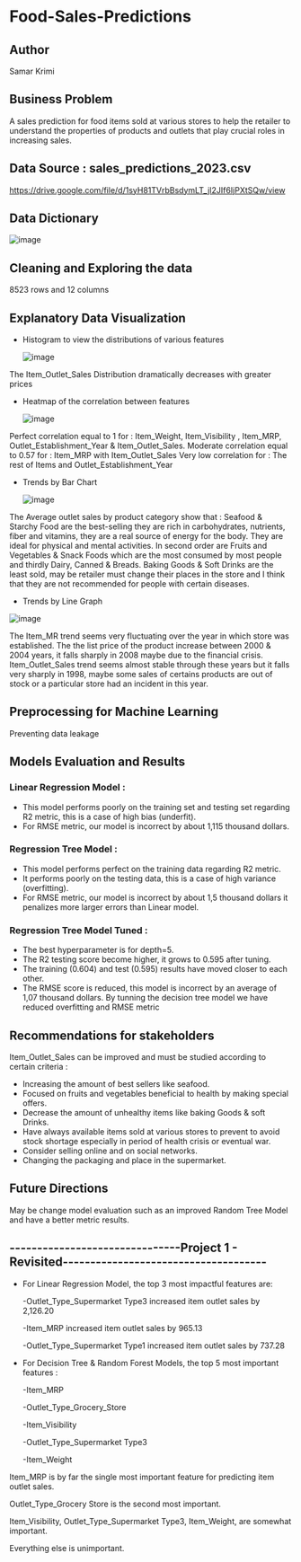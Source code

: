 # Food-Sales-Predictions

## Author 
Samar Krimi

## Business Problem  
A sales prediction for food items sold at various stores to help the retailer to understand the properties of products and outlets that play crucial roles in increasing sales.

## Data Source : sales_predictions_2023.csv
https://drive.google.com/file/d/1syH81TVrbBsdymLT_jl2JIf6IjPXtSQw/view

## Data Dictionary 

![image](https://github.com/SamarKri/sales-predictions/assets/136517111/ba6a53c4-cb25-4ad0-862d-d31d02e3875c)



## Cleaning and Exploring the data 
8523 rows and 12 columns

## Explanatory Data Visualization 

- Histogram to view the distributions of various features 

  ![image](https://github.com/SamarKri/sales-predictions/assets/136517111/e4e74db0-a1e7-40d6-a0a7-35a05b2034a2)

The Item_Outlet_Sales Distribution dramatically decreases with greater prices

- Heatmap of the correlation between features

   ![image](https://github.com/SamarKri/sales-predictions/assets/136517111/876d45d7-c47c-46b2-a10b-a5792cfe7377)

Perfect correlation equal to 1 for : Item_Weight, Item_Visibility , Item_MRP, Outlet_Establishment_Year & Item_Outlet_Sales.
Moderate correlation equal to 0.57 for : Item_MRP with Item_Outlet_Sales
Very low correlation for : The rest of Items and Outlet_Establishment_Year 

- Trends by Bar Chart

  ![image](https://github.com/SamarKri/sales-predictions/assets/136517111/254c3142-f5f6-4fc8-baa0-f5561764d60b)

The Average outlet sales by product category show that : Seafood & Starchy Food are the best-selling they are rich in carbohydrates, nutrients, fiber and vitamins, they are a real source of energy for the body. They are ideal for physical and mental activities. 
In second order are Fruits and Vegetables & Snack Foods which are the most consumed by most people and thirdly Dairy, Canned & Breads. 
Baking Goods & Soft Drinks are the least sold, may be retailer must change their places in the store and I think that they are not recommended for people with certain diseases.

- Trends by Line Graph

![image](https://github.com/SamarKri/sales-predictions/assets/136517111/f2161419-c70f-4c91-a16b-cb310810e1db)

The Item_MR trend seems very fluctuating over the year in which store was established. The the list price of the product increase between 2000 & 2004 years, it falls sharply in 2008 maybe due to the financial crisis. 
Item_Outlet_Sales trend seems almost stable through these years but it falls very sharply in 1998, maybe some sales of certains products are out of stock or a particular store had an incident in this year.

## Preprocessing for Machine Learning 
Preventing data leakage

## Models Evaluation and Results 

### Linear Regression Model :
- This model performs poorly on the training set and testing set regarding R2 metric, this is a case of high bias (underfit). 
- For RMSE metric, our model is incorrect by about 1,115 thousand dollars. 
### Regression Tree Model :
- This model performs perfect on the training data regarding R2 metric. 
- It performs poorly on the testing data, this is a case of high variance (overfitting). 
- For RMSE metric, our model is incorrect by about 1,5 thousand dollars it penalizes more larger errors than Linear model. 
### Regression Tree Model Tuned :
- The best hyperparameter is  for depth=5.
- The R2 testing score become higher, it grows to 0.595 after tuning. 
- The training (0.604) and test (0.595) results have moved closer to each other. 
- The RMSE score is reduced, this model is incorrect by an average of 1,07 thousand dollars. 
By tunning the decision tree model we have reduced overfitting and RMSE metric

## Recommendations for stakeholders
Item_Outlet_Sales can be improved and must be studied according to certain criteria :
- Increasing the amount of best sellers like seafood.
- Focused on fruits and vegetables beneficial to health by making special offers.
- Decrease the amount of unhealthy items like baking Goods & soft Drinks.
- Have always available items sold at various stores to prevent to avoid stock shortage especially in period of health crisis or eventual war.
- Consider selling online and on social networks.
- Changing the packaging and place in the supermarket.

## Future Directions 
  May be change model evaluation such as an improved Random Tree Model and have a better metric results.

## -------------------------------Project 1 - Revisited-------------------------------------
  
  * For Linear Regression Model, the top 3 most impactful features are:
  
    -Outlet_Type_Supermarket Type3 increased item outlet sales by 2,126.20
    
    -Item_MRP increased item outlet sales by 965.13
    
    -Outlet_Type_Supermarket Type1 increased item outlet sales by 737.28

 * For Decision Tree & Random Forest Models, the top 5 most important features :
 
    -Item_MRP
    
    -Outlet_Type_Grocery_Store

    -Item_Visibility
    
    -Outlet_Type_Supermarket Type3
    
    -Item_Weight

Item_MRP is by far the single most important feature for predicting item outlet sales.

Outlet_Type_Grocery Store is the second most important.

Item_Visibility, Outlet_Type_Supermarket Type3, Item_Weight, are somewhat important.

Everything else is unimportant.

  

